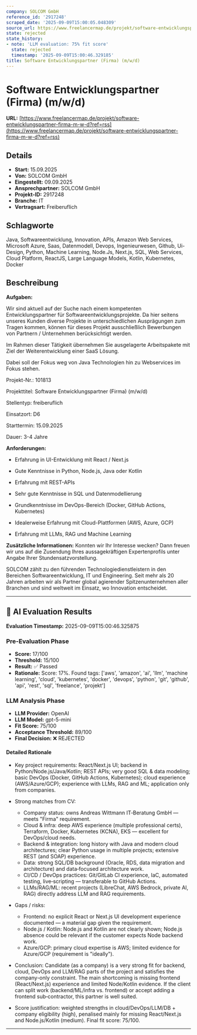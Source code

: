 ```yaml
---
company: SOLCOM GmbH
reference_id: '2917248'
scraped_date: '2025-09-09T15:00:05.048309'
source_url: https://www.freelancermap.de/projekt/software-entwicklungspartner-firma-m-w-d?ref=rss
state: rejected
state_history:
- note: 'LLM evaluation: 75% fit score'
  state: rejected
  timestamp: '2025-09-09T15:00:46.329185'
title: Software Entwicklungspartner (Firma) (m/w/d)
---
```



# Software Entwicklungspartner (Firma) (m/w/d)
**URL:** [https://www.freelancermap.de/projekt/software-entwicklungspartner-firma-m-w-d?ref=rss](https://www.freelancermap.de/projekt/software-entwicklungspartner-firma-m-w-d?ref=rss)
## Details
- **Start:** 15.09.2025
- **Von:** SOLCOM GmbH
- **Eingestellt:** 09.09.2025
- **Ansprechpartner:** SOLCOM GmbH
- **Projekt-ID:** 2917248
- **Branche:** IT
- **Vertragsart:** Freiberuflich

## Schlagworte
Java, Softwareentwicklung, Innovation, APIs, Amazon Web Services, Microsoft Azure, Saas, Datenmodell, Devops, Ingenieurwesen, Github, Ui-Design, Python, Machine Learning, Node.Js, Next.js, SQL, Web Services, Cloud Platform, ReactJS, Large Language Models, Kotlin, Kubernetes, Docker

## Beschreibung
**Aufgaben:**

Wir sind aktuell auf der Suche nach einem kompetenten Entwicklungspartner für Softwareentwicklungsprojekte. Da hier seitens unseres Kunden diverse Projekte in unterschiedlichen Ausprägungen zum Tragen kommen, können für dieses Projekt ausschließlich Bewerbungen von Partnern / Unternehmen berücksichtigt werden.

Im Rahmen dieser Tätigkeit übernehmen Sie ausgelagerte Arbeitspakete mit Ziel der Weiterentwicklung einer SaaS Lösung.

Dabei soll der Fokus weg von Java Technologien hin zu Webservices im Fokus stehen.

Projekt-Nr.:
101813

Projekttitel:
Software Entwicklungspartner (Firma) (m/w/d)

Stellentyp:
freiberuflich

Einsatzort:
D6

Starttermin:
15.09.2025

Dauer:
3-4 Jahre

**Anforderungen:**

+ Erfahrung in UI-Entwicklung mit React / Next.js

+ Gute Kenntnisse in Python, Node.js, Java oder Kotlin

+ Erfahrung mit REST-APIs

+ Sehr gute Kenntnisse in SQL und Datenmodellierung

+ Grundkenntnisse im DevOps-Bereich (Docker, GitHub Actions, Kubernetes)

+ Idealerweise Erfahrung mit Cloud-Plattformen (AWS, Azure, GCP)

+ Erfahrung mit LLMs, RAG und Machine Learning

**Zusätzliche Informationen:**
Konnten wir Ihr Interesse wecken? Dann freuen wir uns auf die Zusendung Ihres aussagekräftigen Expertenprofils unter Angabe Ihrer Stundensatzvorstellung.

SOLCOM zählt zu den führenden Technologiedienstleistern in den Bereichen Softwareentwicklung, IT und Engineering. Seit mehr als 20 Jahren arbeiten wir als Partner global agierender Spitzenunternehmen aller Branchen und sind weltweit im Einsatz, wo Innovation entscheidet.

---

## 🤖 AI Evaluation Results

**Evaluation Timestamp:** 2025-09-09T15:00:46.325875

### Pre-Evaluation Phase
- **Score:** 17/100
- **Threshold:** 15/100
- **Result:** ✅ Passed
- **Rationale:** Score: 17%. Found tags: ['aws', 'amazon', 'ai', 'llm', 'machine learning', 'cloud', 'kubernetes', 'docker', 'devops', 'python', 'git', 'github', 'api', 'rest', 'sql', 'freelance', 'projekt']

### LLM Analysis Phase
- **LLM Provider:** OpenAI
- **LLM Model:** gpt-5-mini
- **Fit Score:** 75/100
- **Acceptance Threshold:** 89/100
- **Final Decision:** ❌ REJECTED

#### Detailed Rationale
- Key project requirements: React/Next.js UI; backend in Python/Node.js/Java/Kotlin; REST APIs; very good SQL & data modeling; basic DevOps (Docker, GitHub Actions, Kubernetes); cloud experience (AWS/Azure/GCP); experience with LLMs, RAG and ML; application only from companies.

- Strong matches from CV:
  - Company status: owns Andreas Wittmann IT‑Beratung GmbH — meets "Firma" requirement.
  - Cloud & infra: deep AWS experience (multiple professional certs), Terraform, Docker, Kubernetes (KCNA), EKS — excellent for DevOps/cloud needs.
  - Backend & integration: long history with Java and modern cloud architectures; clear Python usage in multiple projects; extensive REST (and SOAP) experience.
  - Data: strong SQL/DB background (Oracle, RDS, data migration and architecture) and data‑focused architecture work.
  - CI/CD / DevOps practices: Git/GitLab CI experience, IaC, automated testing, live‑scripting — transferable to GitHub Actions.
  - LLMs/RAG/ML: recent projects (LibreChat, AWS Bedrock, private AI, RAG) directly address LLM and RAG requirements.

- Gaps / risks:
  - Frontend: no explicit React or Next.js UI development experience documented — a material gap given the requirement.
  - Node.js / Kotlin: Node.js and Kotlin are not clearly shown; Node.js absence could be relevant if the customer expects Node backend work.
  - Azure/GCP: primary cloud expertise is AWS; limited evidence for Azure/GCP (requirement is "ideally").

- Conclusion: Candidate (as a company) is a very strong fit for backend, cloud, DevOps and LLM/RAG parts of the project and satisfies the company-only constraint. The main shortcoming is missing frontend (React/Next.js) experience and limited Node/Kotlin evidence. If the client can split work (backend/ML/infra vs. frontend) or accept adding a frontend sub‑contractor, this partner is well suited.

- Score justification: weighted strengths in cloud/DevOps/LLM/DB + company eligibility (high), penalised mainly for missing React/Next.js and Node.js/Kotlin (medium). Final fit score: 75/100.

---
